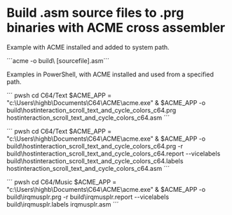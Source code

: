 # Build .asm source files to .prg binaries with ACME cross assembler

Example with ACME installed and added to system path.

´´´acme -o build\ [sourcefile].asm´´´


Examples in PowerShell, with ACME installed and used from a specified path.

´´´ pwsh
cd C64/Text
$ACME_APP = "c:\Users\highb\Documents\C64\ACME\acme.exe"
& $ACME_APP -o build\hostinteraction_scroll_text_and_cycle_colors_c64.prg hostinteraction_scroll_text_and_cycle_colors_c64.asm
´´´

´´´ pwsh
cd C64/Text
$ACME_APP = "c:\Users\highb\Documents\C64\ACME\acme.exe"
& $ACME_APP -o build\hostinteraction_scroll_text_and_cycle_colors_c64.prg -r build\hostinteraction_scroll_text_and_cycle_colors_c64.report --vicelabels build\hostinteraction_scroll_text_and_cycle_colors_c64.labels hostinteraction_scroll_text_and_cycle_colors_c64.asm
´´´

´´´ pwsh
cd C64/Music
$ACME_APP = "c:\Users\highb\Documents\C64\ACME\acme.exe"
& $ACME_APP -o build\irqmusplr.prg -r build\irqmusplr.report --vicelabels build\irqmusplr.labels irqmusplr.asm
´´´
